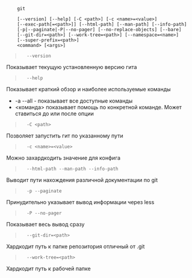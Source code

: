         git 

        [--version] [--help] [-C <path>] [-c <name>=<value>]
        [--exec-path[=<path>]] [--html-path] [--man-path] [--info-path]
        [-p|--paginate|-P|--no-pager] [--no-replace-objects] [--bare]
        [--git-dir=<path>] [--work-tree=<path>] [--namespace=<name>]
        [--super-prefix=<path>]
        <command> [<args>]

>       --version

Показывает текущую установленную версию гита 

>       --help 

Показывает краткий обзор и наиболее используемые команды
- -a --all - показывает все доступные команды
- <команда> показывает помощь по конкретной команде. Может ставиться до или после опции 

>       -C <path>    

Позволяет запустить гит по указанному пути

>       -c <name>=<value>

Можно захардкодить значение для конфига

>       --html-path --man-path --info-path

Выводит пути нахождения различной документации по git

>       -p --paginate
Принудительно указывает вывод информации через less

>       -P --no-pager
Показывает весь вывод сразу

>       --git-dir=<path>
Хардкодит путь к папке репозитория отличный от .git

>       --work-tree=<path>
Хардкодит путь к рабочей папке
